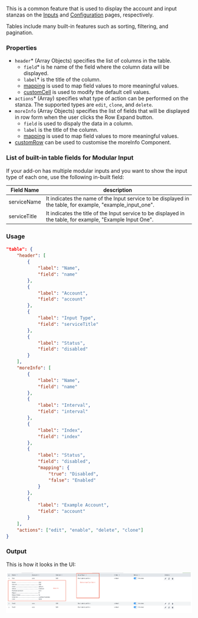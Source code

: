 This is a common feature that is used to display the account and input stanzas on the [Inputs](inputs/index.md) and [Configuration](configurations/index.md) pages, respectively.

Tables include many built-in features such as sorting, filtering, and pagination.

### Properties

- `header`<span class="required-asterisk">*</span> (Array Objects) specifies the list of columns in the table.
    - `field`<span class="required-asterisk">*</span> is he name of the field where the column data will be displayed.
    - `label`<span class="required-asterisk">*</span> is the title of the column.
    - [mapping](advanced/custom_mapping.md) is used to map field values to more meaningful values.
    - [customCell](custom_ui_extensions/custom_cell.md) is used to modify the default cell values.
- `actions`<span class="required-asterisk">*</span> (Array) specifies  what type of action can be performed on the stanza. The supported types are `edit`, `clone`, and `delete`.
- `moreInfo` (Array Objects) specifies the list of fields that will be displayed in row form when the user clicks the Row Expand button.
    - `field` is used to dispaly the data in a column.
    - `label` is the title of the column.
    - [mapping](advanced/custom_mapping.md) is used to map field values to more meaningful values.
- [customRow](custom_ui_extensions/custom_row.md) can be used to customise the moreInfo Component.

### List of built-in table fields for Modular Input

If your add-on has multiple modular inputs and you want to show the input type of each one, use the following in-built field:

| Field Name   | description                                                                                     |
| ------------ | ----------------------------------------------------------------------------------------------- |
| serviceName  | It indicates the name of the Input service to be displayed in the table, for example, "example_input_one".  |
| serviceTitle | It indicates the title of the Input service to be displayed in the table, for example, "Example Input One". |

### Usage

```json
"table": {
    "header": [
        {
            "label": "Name",
            "field": "name"
        },
        {
            "label": "Account",
            "field": "account"
        },
        {
            "label": "Input Type",
            "field": "serviceTitle"
        },
        {
            "label": "Status",
            "field": "disabled"
        }
    ],
    "moreInfo": [
        {
            "label": "Name",
            "field": "name"
        },
        {
            "label": "Interval",
            "field": "interval"
        },
        {
            "label": "Index",
            "field": "index"
        },
        {
            "label": "Status",
            "field": "disabled",
            "mapping": {
                "true": "Disabled",
                "false": "Enabled"
            }
        },
        {
            "label": "Example Account",
            "field": "account"
        }
    ],
    "actions": ["edit", "enable", "delete", "clone"]
}
```

### Output

This is how it looks in the UI:

![image](images/table_output.png)
